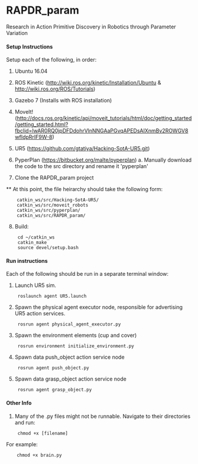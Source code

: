 # RAPDR_param
Research in Action Primitive Discovery in Robotics through Parameter Variation

#### Setup Instructions
Setup each of the following, in order:

1. Ubuntu 16.04

2. ROS Kinetic (http://wiki.ros.org/kinetic/Installation/Ubuntu & http://wiki.ros.org/ROS/Tutorials)

3. Gazebo 7 (Installs with ROS installation) 

4. MoveIt! (http://docs.ros.org/kinetic/api/moveit_tutorials/html/doc/getting_started/getting_started.html?fbclid=IwAR0RQ0jpDFDdohrVlnNNGAaPGvqAPEDsAIXnmBv2ROWGV8wfIdpRrIF9W-8)

5. UR5 (https://github.com/gtatiya/Hacking-SotA-UR5.git)

6. PyperPlan (https://bitbucket.org/malte/pyperplan)
   a. Manually download the code to the src directory and rename it 'pyperplan'

7. Clone the RAPDR_param project

** At this point, the file heirarchy should take the following form:

        catkin_ws/src/Hacking-SotA-UR5/
        catkin_ws/src/moveit_robots
        catkin_ws/src/pyperplan/
        catkin_ws/src/RAPDR_param/

8. Build:

        cd ~/catkin_ws
        catkin_make
        source devel/setup.bash

#### Run instructions
Each of the following should be run in a separate terminal window:

1. Launch UR5 sim. 

        roslaunch agent UR5.launch

2. Spawn the physical agent executor node, responsible for advertising UR5 action services. 

        rosrun agent physical_agent_executor.py
        
3. Spawn the environment elements (cup and cover)

        rosrun environment initialize_environment.py

4. Spawn data push_object action service node 

        rosrun agent push_object.py

5. Spawn data grasp_object action service node 

        rosrun agent grasp_object.py

#### Other Info

1. Many of the .py files might not be runnable. Navigate to their directories and run:

        chmod +x [filename]
        
For example:

        chmod +x brain.py
        
        


 

